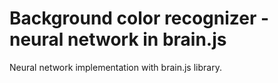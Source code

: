 # Background color recognizer - neural network in brain.js 

Neural network implementation with brain.js library.